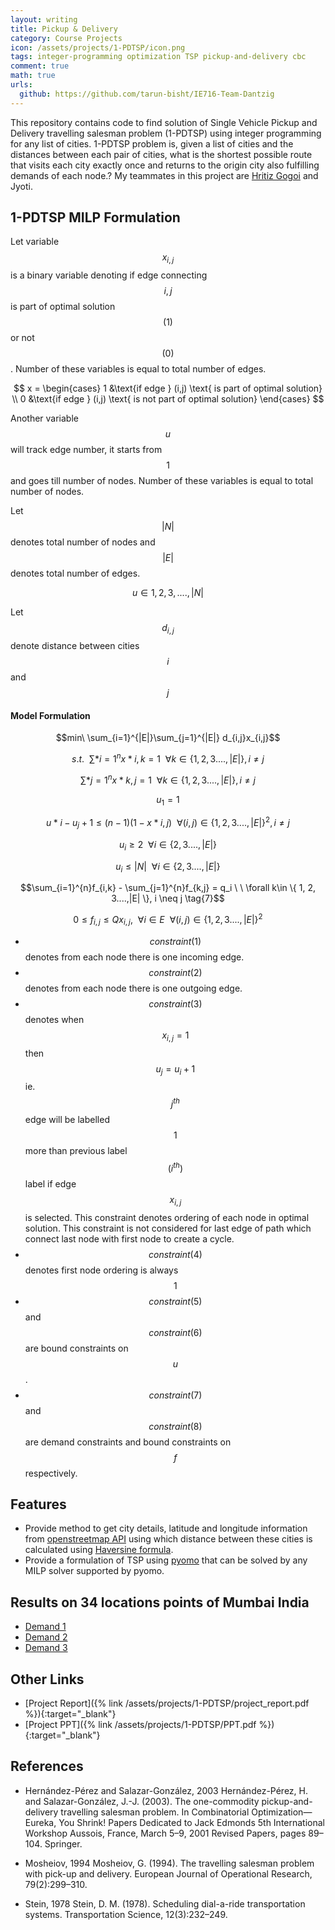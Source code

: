 ```yaml
---
layout: writing
title: Pickup & Delivery
category: Course Projects
icon: /assets/projects/1-PDTSP/icon.png
tags: integer-programming optimization TSP pickup-and-delivery cbc
comment: true
math: true
urls:
  github: https://github.com/tarun-bisht/IE716-Team-Dantzig
---
```


This repository contains code to find solution of Single Vehicle Pickup and Delivery travelling salesman problem (1-PDTSP) using integer programming for any list of cities. 1-PDTSP problem is, given a list of cities and the distances between each pair of cities, what is the shortest possible route that visits each city exactly once and returns to the origin city also fulfilling demands of each node.? My teammates in this project are [Hritiz Gogoi](https://www.ieor.iitb.ac.in/students/hritizgogoi) and Jyoti.

## 1-PDTSP MILP Formulation

Let variable $$x_{i,j}$$ is a binary variable denoting if edge connecting $$i, j$$ is part of optimal solution $$(1)$$ or not $$(0)$$. Number of these variables is equal to total number of edges.

$$
x =
\begin{cases}
1 &\text{if edge } (i,j) \text{ is part of optimal solution} \\
0 &\text{if edge } (i,j) \text{ is not part of optimal solution}
\end{cases}
$$

Another variable $$u$$ will track edge number, it starts from $$1$$ and goes till number of nodes. Number of these variables is equal to total number of nodes.

Let $$\lvert N \rvert$$ denotes total number of nodes and $$\vert E \vert$$ denotes total number of edges.

$$
u \in {1, 2, 3, ...., |N|}
$$

Let $$d_{i,j}$$ denote distance between cities $$i$$ and $$j$$

#### Model Formulation

$$min\ \sum_{i=1}^{|E|}\sum_{j=1}^{|E|} d_{i,j}x_{i,j}$$

$$ s.t. \ \ \sum*{i=1}^{n}x*{i,k} = 1 \ \ \forall k\in \{ 1, 2, 3....,|E| \}, i \neq j \tag{1}$$

$$ \sum*{j=1}^{n}x*{k,j} = 1 \ \ \forall k\in \{ 1, 2, 3....,|E| \}, i \neq j \tag{2}$$

$$ u_1 = 1 \tag{3}$$

$$ u*i - u_j + 1 \leq (n-1)(1-x*{i,j}) \ \ \forall (i,j)\in \{ 1, 2, 3....,|E| \}^2, i \neq j \tag{4}$$

$$ u_i \ge 2 \ \ \forall i\in \{ 2, 3....,|E| \} \tag{5}$$

$$ u_i \le |N| \ \ \forall i\in \{ 2, 3....,|E| \} \tag{6}$$

$$\sum_{i=1}^{n}f_{i,k} - \sum_{j=1}^{n}f_{k,j} = q_i \ \ \forall k\in \{ 1, 2, 3....,|E| \}, i \neq j \tag{7}$$

$$0 \leq f_{i,j} \leq Qx_{i,j}, \ \ \forall i \in E \ \ \forall (i,j)\in \{ 1, 2, 3....,|E| \}^2 \tag{8}$$

- $$constraint(1)$$ denotes from each node there is one incoming edge.
- $$constraint(2)$$ denotes from each node there is one outgoing edge.
- $$constraint(3)$$ denotes when $$x_{i,j} = 1$$ then $$u_j = u_i + 1$$ ie. $$j^{th}$$ edge will be labelled $$1$$ more than previous label $$(i^{th})$$ label if edge $$x_{i,j}$$ is selected. This constraint denotes ordering of each node in optimal solution. This constraint is not considered for last edge of path which connect last node with first node to create a cycle.
- $$constraint(4)$$ denotes first node ordering is always $$1$$
- $$constraint(5)$$ and $$constraint(6)$$ are bound constraints on $$u$$.
- $$constraint(7)$$ and $$constraint(8)$$ are demand constraints and bound constraints on $$f$$ respectively.

## Features

- Provide method to get city details, latitude and longitude information from [openstreetmap API](https://nominatim.openstreetmap.org) using which distance between these cities is calculated using [Haversine formula](https://www.geeksforgeeks.org/haversine-formula-to-find-distance-between-two-points-on-a-sphere/).
- Provide a formulation of TSP using [pyomo](http://www.pyomo.org/) that can be solved by any MILP solver supported by pyomo.

## Results on 34 locations points of Mumbai India

- [Demand 1](https://tarun-bisht.github.io/IE716-Team-Dantzig/data/map.html)
- [Demand 2](https://tarun-bisht.github.io/IE716-Team-Dantzig/data/map1.html)
- [Demand 3](https://tarun-bisht.github.io/IE716-Team-Dantzig/data/map2.html)

## Other Links

- [Project Report]({% link /assets/projects/1-PDTSP/project_report.pdf %}){:target="_blank"}
- [Project PPT]({% link /assets/projects/1-PDTSP/PPT.pdf %}){:target="_blank"}

## References

- Hernández-Pérez and Salazar-González, 2003 Hernández-Pérez, H. and Salazar-González, J.-J. (2003). The one-commodity pickup-and-delivery travelling salesman problem. In Combinatorial Optimization—Eureka, You Shrink! Papers Dedicated to Jack Edmonds 5th International Workshop Aussois, France, March 5–9, 2001 Revised Papers, pages 89–104. Springer.

- Mosheiov, 1994 Mosheiov, G. (1994). The travelling salesman problem with pick-up and delivery. European Journal of Operational Research, 79(2):299–310.

- Stein, 1978 Stein, D. M. (1978). Scheduling dial-a-ride transportation systems. Transportation Science, 12(3):232–249.
